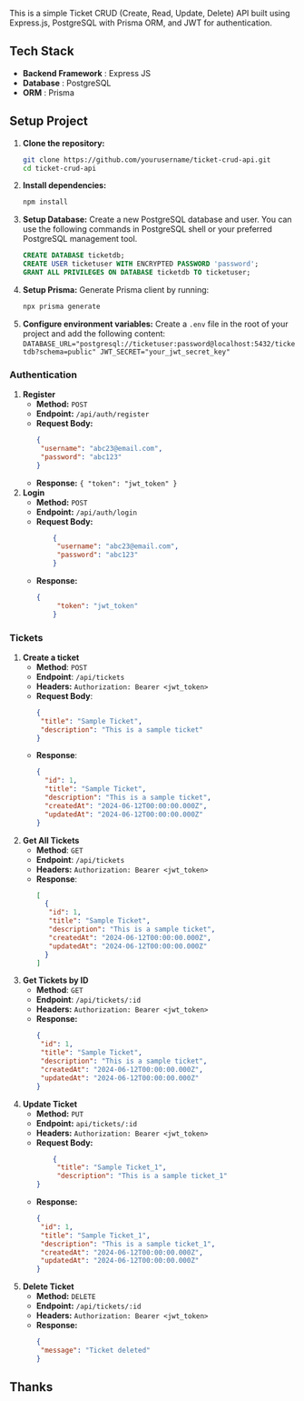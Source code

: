 This is a simple Ticket CRUD (Create, Read, Update, Delete) API built using Express.js, PostgreSQL with Prisma ORM, and JWT for authentication.
## Tech Stack
- **Backend Framework** : Express JS
- **Database** : PostgreSQL
- **ORM** : Prisma

## Setup Project
1. **Clone the repository:**
	```bash
	git clone https://github.com/yourusername/ticket-crud-api.git 
	cd ticket-crud-api
	```
2. **Install dependencies:**
	```bash
	npm install
	```
3. **Setup Database:**
	Create a new PostgreSQL database and user. You can use the following commands in PostgreSQL shell or your preferred PostgreSQL management tool.
	```sql
	CREATE DATABASE ticketdb;
	CREATE USER ticketuser WITH ENCRYPTED PASSWORD 'password';
	GRANT ALL PRIVILEGES ON DATABASE ticketdb TO ticketuser;

	```
4. **Setup Prisma:**
	Generate Prisma client by running:
	```bash
	npx prisma generate
	```
5. **Configure environment variables:** 
	Create a `.env` file in the root of your project and add the following content:
	`DATABASE_URL="postgresql://ticketuser:password@localhost:5432/ticketdb?schema=public"
	JWT_SECRET="your_jwt_secret_key"`
### Authentication
1. **Register**
	- **Method:** `POST`
	- **Endpoint:** `/api/auth/register`
	- **Request Body:**
	 	 ```JSon
	 	 { 
	   	  "username": "abc23@email.com", 
	   	  "password": "abc123"
	  	 }
		```	
 	 - **Response:**
     		```
     		{
     		 "token": "jwt_token"
     		}
     		```
2. **Login**
	- **Method:** `POST`
	- **Endpoint:** `/api/auth/login`
	- **Request Body:**
		```JSon
	        { 
	         "username": "abc23@email.com", 
	         "password": "abc123"
	        }
		```
   	- **Response:**
		```JSon
		{ 
 	         "token": "jwt_token"
	        }
		```
### Tickets
1. **Create a ticket**
	- **Method**: `POST`
	- **Endpoint**: `/api/tickets`
	- **Headers:** `Authorization: Bearer <jwt_token>`
	- **Request Body**:
		```JSON
		{
  		 "title": "Sample Ticket",
		 "description": "This is a sample ticket"
		}
		```
	- **Response**:
		```JSON
		{
		  "id": 1,
		  "title": "Sample Ticket",
		  "description": "This is a sample ticket",
		  "createdAt": "2024-06-12T00:00:00.000Z",
		  "updatedAt": "2024-06-12T00:00:00.000Z"
		}
		```
2. **Get All Tickets**
	- **Method**: `GET`
	- **Endpoint**: `/api/tickets`
	- **Headers:** `Authorization: Bearer <jwt_token>`
	- **Response**:
		```JSON
		[
		  {
	 	   "id": 1,
	 	   "title": "Sample Ticket",
	 	   "description": "This is a sample ticket",
	 	   "createdAt": "2024-06-12T00:00:00.000Z",
	 	   "updatedAt": "2024-06-12T00:00:00.000Z"
	 	  }
		]
		```
3. **Get Tickets by ID**
	- **Method**: `GET`
	- **Endpoint**: `/api/tickets/:id`
	- **Headers:** `Authorization: Bearer <jwt_token>`
	- **Response:**
		```JSON
		{
		 "id": 1,
		 "title": "Sample Ticket",
		 "description": "This is a sample ticket",
		 "createdAt": "2024-06-12T00:00:00.000Z",
		 "updatedAt": "2024-06-12T00:00:00.000Z"
		}
		```
4. **Update Ticket**
   - **Method:** `PUT`
   - **Endpoint:** `api/tickets/:id`
   - **Headers:** `Authorization: Bearer <jwt_token>`
   - **Request Body:**
		```JSON
	        {
	         "title": "Sample Ticket_1",
	         "description": "This is a sample ticket_1"
		}
		```
   - **Response:**
 		```JSON
	   	{
		 "id": 1,
		 "title": "Sample Ticket_1",
		 "description": "This is a sample ticket_1",
		 "createdAt": "2024-06-12T00:00:00.000Z",
		 "updatedAt": "2024-06-12T00:00:00.000Z"
		}
		```
5. **Delete Ticket**
	- **Method:** `DELETE`
	- **Endpoint:** `/api/tickets/:id`
	- **Headers:** `Authorization: Bearer <jwt_token>`
	- **Response:**
		```JSON
		{
  		 "message": "Ticket deleted"
  		}
		```
## Thanks
